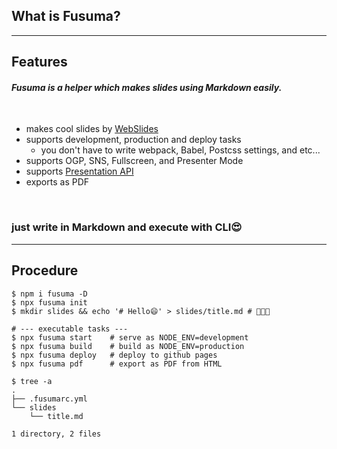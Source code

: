 <!-- sectionTitle: What is fusuma? -->

## What is Fusuma?

---

## Features

#### _Fusuma is a helper which makes slides using Markdown easily._

<br />

- makes cool slides by [WebSlides](https://github.com/webslides/WebSlides)
- supports development, production and deploy tasks
  - you don't have to write webpack, Babel, Postcss settings, and etc...
- supports OGP, SNS, Fullscreen, and Presenter Mode
- supports [Presentation API](https://developer.mozilla.org/en-US/docs/Web/API/Presentation_API)
- exports as PDF

<br />

### just write in Markdown and execute with CLI😍

---

## Procedure

```shell
$ npm i fusuma -D
$ npx fusuma init
$ mkdir slides && echo '# Hello😄' > slides/title.md # 🎉🎉🎉

# --- executable tasks ---
$ npx fusuma start    # serve as NODE_ENV=development
$ npx fusuma build    # build as NODE_ENV=production
$ npx fusuma deploy   # deploy to github pages
$ npx fusuma pdf      # export as PDF from HTML

$ tree -a
.
├── .fusumarc.yml
└── slides
    └── title.md

1 directory, 2 files
```
